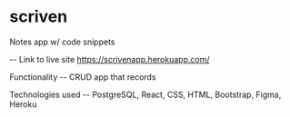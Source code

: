 # scriven
Notes app w/ code snippets

-- Link to live site 
https://scrivenapp.herokuapp.com/

Functionality
-- CRUD app that records

Technologies used
-- PostgreSQL, React, CSS, HTML, Bootstrap, Figma, Heroku